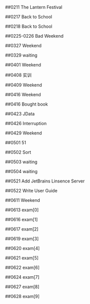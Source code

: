 ##0211 The Lantern Festival

##0217 Back to School

##0218 Back to School

##0225-0226 Bad Weekend

##0327 Weekend

##0329 waiting

##0401 Weekend

##0408 实训

##0409 Weekend

##0416 Weekend

##0416 Bought book

##0423 JData

##0426 Interruption

##0429 Weekend

##0501 51

##0502 Sort

##0503 waiting

##0504 waiting

##0521 Add JetBrains Linsence Server

##0522 Write User Guide

##0611 Weekend

##0613 exam[0]

##0616 exam[1]

##0617 exam[2]

##0619 exam[3]

##0620 exam[4]

##0621 exam[5]

##0622 exam[6]

##0624 exam[7]

##0627 exam[8]

##0628 exam[9]